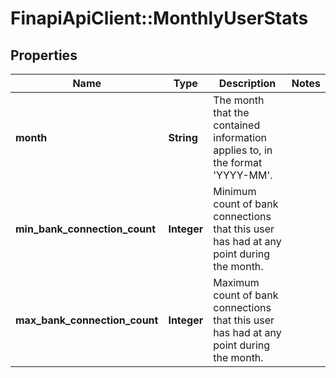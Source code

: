 # FinapiApiClient::MonthlyUserStats

## Properties
Name | Type | Description | Notes
------------ | ------------- | ------------- | -------------
**month** | **String** | The month that the contained information applies to, in the format &#39;YYYY-MM&#39;. | 
**min_bank_connection_count** | **Integer** | Minimum count of bank connections that this user has had at any point during the month. | 
**max_bank_connection_count** | **Integer** | Maximum count of bank connections that this user has had at any point during the month. | 


